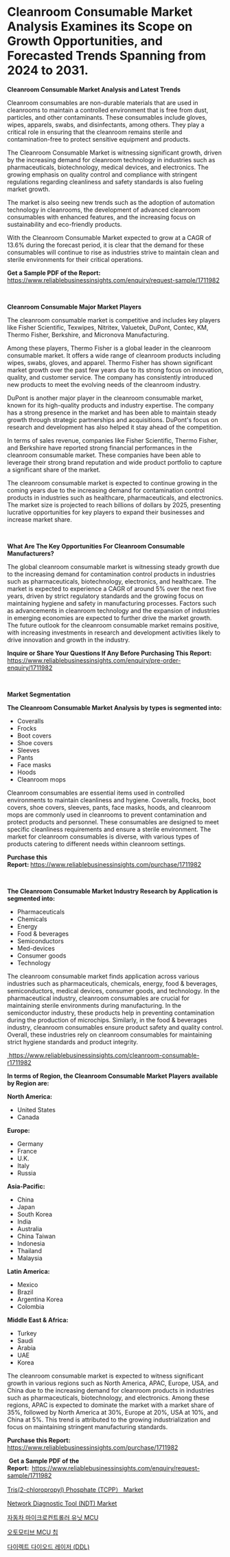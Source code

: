 <p><h1>Cleanroom Consumable Market Analysis Examines its Scope on Growth Opportunities, and Forecasted Trends Spanning from 2024 to 2031.</h1></p><p><strong>Cleanroom Consumable Market Analysis and Latest Trends</strong></p>
<p><p>Cleanroom consumables are non-durable materials that are used in cleanrooms to maintain a controlled environment that is free from dust, particles, and other contaminants. These consumables include gloves, wipes, apparels, swabs, and disinfectants, among others. They play a critical role in ensuring that the cleanroom remains sterile and contamination-free to protect sensitive equipment and products.</p><p>The Cleanroom Consumable Market is witnessing significant growth, driven by the increasing demand for cleanroom technology in industries such as pharmaceuticals, biotechnology, medical devices, and electronics. The growing emphasis on quality control and compliance with stringent regulations regarding cleanliness and safety standards is also fueling market growth.</p><p>The market is also seeing new trends such as the adoption of automation technology in cleanrooms, the development of advanced cleanroom consumables with enhanced features, and the increasing focus on sustainability and eco-friendly products.</p><p>With the Cleanroom Consumable Market expected to grow at a CAGR of 13.6% during the forecast period, it is clear that the demand for these consumables will continue to rise as industries strive to maintain clean and sterile environments for their critical operations.</p></p>
<p><strong>Get a Sample PDF of the Report:&nbsp;</strong> <a href="https://www.reliablebusinessinsights.com/enquiry/request-sample/1711982">https://www.reliablebusinessinsights.com/enquiry/request-sample/1711982</a></p>
<p>&nbsp;</p>
<p><strong>Cleanroom Consumable Major Market Players</strong></p>
<p><p>The cleanroom consumable market is competitive and includes key players like Fisher Scientific, Texwipes, Nitritex, Valuetek, DuPont, Contec, KM, Thermo Fisher, Berkshire, and Micronova Manufacturing. </p><p>Among these players, Thermo Fisher is a global leader in the cleanroom consumable market. It offers a wide range of cleanroom products including wipes, swabs, gloves, and apparel. Thermo Fisher has shown significant market growth over the past few years due to its strong focus on innovation, quality, and customer service. The company has consistently introduced new products to meet the evolving needs of the cleanroom industry. </p><p>DuPont is another major player in the cleanroom consumable market, known for its high-quality products and industry expertise. The company has a strong presence in the market and has been able to maintain steady growth through strategic partnerships and acquisitions. DuPont's focus on research and development has also helped it stay ahead of the competition.</p><p>In terms of sales revenue, companies like Fisher Scientific, Thermo Fisher, and Berkshire have reported strong financial performances in the cleanroom consumable market. These companies have been able to leverage their strong brand reputation and wide product portfolio to capture a significant share of the market.</p><p>The cleanroom consumable market is expected to continue growing in the coming years due to the increasing demand for contamination control products in industries such as healthcare, pharmaceuticals, and electronics. The market size is projected to reach billions of dollars by 2025, presenting lucrative opportunities for key players to expand their businesses and increase market share.</p></p>
<p>&nbsp;</p>
<p><strong>What Are The Key Opportunities For Cleanroom Consumable Manufacturers?</strong></p>
<p><p>The global cleanroom consumable market is witnessing steady growth due to the increasing demand for contamination control products in industries such as pharmaceuticals, biotechnology, electronics, and healthcare. The market is expected to experience a CAGR of around 5% over the next five years, driven by strict regulatory standards and the growing focus on maintaining hygiene and safety in manufacturing processes. Factors such as advancements in cleanroom technology and the expansion of industries in emerging economies are expected to further drive the market growth. The future outlook for the cleanroom consumable market remains positive, with increasing investments in research and development activities likely to drive innovation and growth in the industry.</p></p>
<p><strong>Inquire or Share Your Questions If Any Before Purchasing This Report:</strong> <a href="https://www.reliablebusinessinsights.com/enquiry/pre-order-enquiry/1711982">https://www.reliablebusinessinsights.com/enquiry/pre-order-enquiry/1711982</a></p>
<p>&nbsp;</p>
<p><strong>Market Segmentation</strong></p>
<p><strong>The Cleanroom Consumable Market Analysis by types is segmented into:</strong></p>
<p><ul><li>Coveralls</li><li>Frocks</li><li>Boot covers</li><li>Shoe covers</li><li>Sleeves</li><li>Pants</li><li>Face masks</li><li>Hoods</li><li>Cleanroom mops</li></ul></p>
<p><p>Cleanroom consumables are essential items used in controlled environments to maintain cleanliness and hygiene. Coveralls, frocks, boot covers, shoe covers, sleeves, pants, face masks, hoods, and cleanroom mops are commonly used in cleanrooms to prevent contamination and protect products and personnel. These consumables are designed to meet specific cleanliness requirements and ensure a sterile environment. The market for cleanroom consumables is diverse, with various types of products catering to different needs within cleanroom settings.</p></p>
<p><strong>Purchase this Report:&nbsp;</strong><a href="https://www.reliablebusinessinsights.com/purchase/1711982">https://www.reliablebusinessinsights.com/purchase/1711982</a></p>
<p>&nbsp;</p>
<p><strong>The Cleanroom Consumable Market Industry Research by Application is segmented into:</strong></p>
<p><ul><li>Pharmaceuticals</li><li>Chemicals</li><li>Energy</li><li>Food & beverages</li><li>Semiconductors</li><li>Med-devices</li><li>Consumer goods</li><li>Technology</li></ul></p>
<p><p>The cleanroom consumable market finds application across various industries such as pharmaceuticals, chemicals, energy, food & beverages, semiconductors, medical devices, consumer goods, and technology. In the pharmaceutical industry, cleanroom consumables are crucial for maintaining sterile environments during manufacturing. In the semiconductor industry, these products help in preventing contamination during the production of microchips. Similarly, in the food & beverages industry, cleanroom consumables ensure product safety and quality control. Overall, these industries rely on cleanroom consumables for maintaining strict hygiene standards and product integrity.</p></p>
<p><a href="https://www.reliablebusinessinsights.com/cleanroom-consumable-r1711982">&nbsp;https://www.reliablebusinessinsights.com/cleanroom-consumable-r1711982</a></p>
<p><strong>In terms of Region, the Cleanroom Consumable Market Players available by Region are:</strong></p>
<p>
    <p> <strong> North America: </strong>
        <ul>
            <li>United States</li>
            <li>Canada</li>
        </ul>
        </p> 
    <p> <strong> Europe: </strong>
        <ul>
            <li>Germany</li>
            <li>France</li>
            <li>U.K.</li>
            <li>Italy</li>
            <li>Russia</li>
        </ul>
        </p> 
    <p> <strong> Asia-Pacific: </strong>
        <ul>
            <li>China</li>
            <li>Japan</li>
            <li>South Korea</li>
            <li>India</li>
            <li>Australia</li>
            <li>China Taiwan</li>
            <li>Indonesia</li>
            <li>Thailand</li>
            <li>Malaysia</li>
        </ul>
        </p> 
    <p> <strong> Latin America: </strong>
        <ul>
            <li>Mexico</li>
            <li>Brazil</li>
            <li>Argentina Korea</li>
            <li>Colombia</li>
        </ul>
        </p> 
    <p> <strong> Middle East & Africa: </strong>
        <ul>
            <li>Turkey</li>
            <li>Saudi</li>
            <li>Arabia</li>
            <li>UAE</li>
            <li>Korea</li>
        </ul>
    </p>
    </p>
<p><p>The cleanroom consumable market is expected to witness significant growth in various regions such as North America, APAC, Europe, USA, and China due to the increasing demand for cleanroom products in industries such as pharmaceuticals, biotechnology, and electronics. Among these regions, APAC is expected to dominate the market with a market share of 35%, followed by North America at 30%, Europe at 20%, USA at 10%, and China at 5%. This trend is attributed to the growing industrialization and focus on maintaining stringent manufacturing standards.</p></p>
<p><strong>Purchase this Report: </strong><a href="https://www.reliablebusinessinsights.com/purchase/1711982">https://www.reliablebusinessinsights.com/purchase/1711982</a></p>
<p>&nbsp;<strong>Get a Sample PDF of the Report:&nbsp;&nbsp;</strong><a href="https://www.reliablebusinessinsights.com/enquiry/request-sample/1711982">https://www.reliablebusinessinsights.com/enquiry/request-sample/1711982</a></p>
<p><strong></strong></p>
<p><p><a href="https://github.com/indrystar/Market-Research-Report-List-3/blob/main/tris2-chloropropyl-phosphate-tcpp-market.md">Tris(2-chloropropyl) Phosphate (TCPP） Market</a></p><p><a href="https://github.com/AKSHATREPORTPRIME/Market-Research-Report-List-5/blob/main/network-diagnostic-tool-ndt-market.md">Network Diagnostic Tool (NDT) Market</a></p><p><a href="https://github.com/khairinauzunul/Market-Research-Report-List-1/blob/main/5982867123714.md">자동차 마이크로컨트롤러 유닛 MCU</a></p><p><a href="https://github.com/joannescott9078/Market-Research-Report-List-1/blob/main/3695341123713.md">오토모티브 MCU 칩</a></p><p><a href="https://medium.com/@alexemumu2022/%EA%B8%80%EB%A1%9C%EB%B2%8C-%EB%8B%A4%EC%9D%B4%EB%A0%89%ED%8A%B8-%EB%8B%A4%EC%9D%B4%EC%98%A4%EB%93%9C-%EB%A0%88%EC%9D%B4%EC%A0%80-ddl-%EC%8B%9C%EC%9E%A5-%EA%B7%9C%EB%AA%A8-%EB%B0%8F-%EC%A0%90%EC%9C%A0%EC%9C%A8-%EB%B6%84%EC%84%9D-%EC%A0%9C%ED%92%88-%EC%9C%A0%ED%98%95%EB%B3%84-%EC%9D%91%EC%9A%A9-%EB%B6%84%EC%95%BC%EB%B3%84-%EC%A7%80%EC%97%AD%EB%B3%84-%EC%98%88%EC%B8%A1-2024-2031-8df039b175d4">다이렉트 다이오드 레이저 (DDL)</a></p></p>